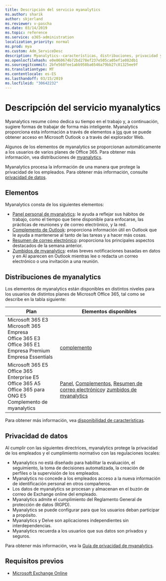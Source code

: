 ```yaml
---
title: Descripción del servicio myanalytics
ms.author: sharik
author: skjerland
ms.reviewer: v-pascha
ms.date: 03/14/2019
ms.topic: reference
ms.service: o365-administration
localization_priority: normal
ms.prod: mya
ms.custom: Adm_ServiceDesc
description: Myanalytics--características, distribuciones, privacidad y requisitos previos
ms.openlocfilehash: e0e060674b72bd278ef237e505ca05ef1e082db1
ms.sourcegitcommit: 2bfe568fee1abb958ba6546a79bb27c01325ee9f
ms.translationtype: MT
ms.contentlocale: es-ES
ms.lasthandoff: 03/15/2019
ms.locfileid: "30642232"
---
```

# <a name="myanalytics-service-description"></a>Descripción del servicio myanalytics

Myanalytics resume cómo dedica su tiempo en el trabajo y, a continuación, sugiere formas de trabajar de forma más inteligente. Myanalytics proporciona esta información a través de elementos a [los](#elements) que se puede obtener acceso en Microsoft Outlook o a través del explorador Web.

Algunos de los elementos de myanalytics se proporcionan automáticamente a los usuarios de varios planes de Office 365. Para obtener más información, vea distribuciones de [myanalytics](#myanalytics-distributions).  

Myanalytics procesa la información de una manera que protege la privacidad de los empleados. Para obtener más información, consulte [privacidad de datos](#data-privacy).

## <a name="elements"></a>Elementos

Myanalytics consta de los siguientes elementos:

* [Panel personal de myanalytics](https://docs.microsoft.com/workplace-analytics/myanalytics/use/dashboard): le ayuda a reflejar sus hábitos de trabajo, como el tiempo que tiene disponible para enfocarse, las prácticas de reuniones y de correo electrónico, y la red.
* [Complemento de Outlook](https://docs.microsoft.com/workplace-analytics/myanalytics/use/add-in): proporciona información útil en Outlook que le ayuda a mantenerse al tanto de las tareas y a hacer más cosas.
* [Resumen de correo electrónico](https://docs.microsoft.com/workplace-analytics/myanalytics/use/email-digest): proporciona los principales aspectos destacados de la semana anterior.
* [Zumbidos de myanalytics](https://docs.microsoft.com/workplace-analytics/myanalytics/use/mya-notifications): estas breves notificaciones basadas en datos y en AI aparecen en Outlook mientras lee o redacta un correo electrónico o una invitación a una reunión.

## <a name="myanalytics-distributions"></a>Distribuciones de myanalytics

Los elementos de myanalytics están disponibles en distintos niveles para los usuarios de distintos planes de Microsoft Office 365, tal como se describe en la tabla siguiente:

| Plan | Elementos disponibles |
| --- | --- |
| Microsoft 365 E3</br>Microsoft 365 Empresa</br>Office 365 E3</br>Office 365 E1</br>Empresa Premium</br>Empresa Essentials | </br></br></br>[complemento](https://docs.microsoft.com/en-us/workplace-analytics/myanalytics/use/add-in) |
| Microsoft 365 E5</br>Office 365 Enterprise E5</br>Office 365 A5</br>Office 365 para ONG E5</br>Complemento de myanalytics | </br>[Panel](https://docs.microsoft.com/en-us/workplace-analytics/myanalytics/use/dashboard), [Complementos](https://docs.microsoft.com/en-us/workplace-analytics/myanalytics/use/add-in), [Resumen de correo electrónico](https://docs.microsoft.com/en-us/workplace-analytics/myanalytics/use/email-digest)y [zumbidos de myanalytics](https://docs.microsoft.com/en-us/workplace-analytics/myanalytics/use/mya-notifications) |

Para obtener más información, vea [disponibilidad de características](https://docs.microsoft.com/workplace-analytics/myanalytics/overview/plans-environments).

## <a name="data-privacy"></a>Privacidad de datos

Al cumplir con las siguientes directrices, myanalytics protege la privacidad de los empleados y el cumplimiento normativo con las regulaciones locales:

* Myanalytics no está diseñado para habilitar la evaluación, el seguimiento, la toma de decisiones automatizada, la creación de perfiles o la supervisión de los empleados.
* Myanalytics no concede a los empleados acceso a la nueva información de identificación personal en otros compañeros.
* Los datos de myanalytics se procesan y almacenan en el buzón de correo de Exchange online del empleado.
* Myanalytics admite el cumplimiento del Reglamento General de protección de datos (RGPD).
* Myanalytics se puede configurar para que los usuarios deban participar a propósito.
* Myanalytics y Delve son aplicaciones independientes sin interdependencias.
* Myanalytics recuerda a los usuarios que sus datos son privados y seguros.

Para obtener más información, vea la [Guía de privacidad de myanalytics](https://docs.microsoft.com/workplace-analytics/myanalytics/overview/privacy-guide).

## <a name="prerequisites"></a>Requisitos previos

* [Microsoft Exchange Online](https://docs.microsoft.com/office365/servicedescriptions/exchange-online-service-description/exchange-online-service-description)
